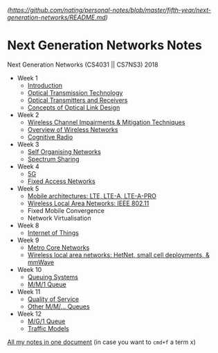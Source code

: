 
*(https://github.com/nating/personal-notes/blob/master/fifth-year/next-generation-networks/README.md)*

# Next Generation Networks Notes

Next Generation Networks (CS4031 || CS7NS3) 2018

* Week 1
  * [Introduction](https://github.com/nating/personal-notes/blob/master/fifth-year/next-generation-networks/introduction.md)
  * [Optical Transmission Technology](https://github.com/nating/personal-notes/blob/master/fifth-year/next-generation-networks/optical-transmission-technology.md)
  * [Optical Transmitters and Receivers](https://github.com/nating/personal-notes/blob/master/fifth-year/next-generation-networks/optical-transmitters-and-receivers.md)
  * [Concepts of Optical Link Design](https://github.com/nating/personal-notes/blob/master/fifth-year/next-generation-networks/concepts-of-optical-link-design.md)
* Week 2
  * [Wireless Channel Impairments & Mitigation Techniques](https://github.com/nating/personal-notes/blob/master/fifth-year/next-generation-networks/wireless-channel-impairments-and-mitigation-techniques.md)
  * [Overview of Wireless Networks](https://github.com/nating/personal-notes/blob/master/fifth-year/next-generation-networks/overview-of-wireless-networks.md)
  * [Cognitive Radio](https://github.com/nating/personal-notes/blob/master/fifth-year/next-generation-networks/cognitive-radio.md)
* Week 3
  * [Self Organising Networks](https://github.com/nating/personal-notes/blob/master/fifth-year/next-generation-networks/self-organising-networks.md)
  * [Spectrum Sharing](https://github.com/nating/personal-notes/blob/master/fifth-year/next-generation-networks/spectrum-sharing.md)
* Week 4
  * [5G](https://github.com/nating/personal-notes/blob/master/fifth-year/next-generation-networks/5g.md)
  * [Fixed Access Networks](https://github.com/nating/personal-notes/blob/master/fifth-year/next-generation-networks/fixed-access-networks.md)
* Week 5
  * [Mobile architectures: LTE, LTE-A, LTE-A-PRO](https://github.com/nating/personal-notes/blob/master/fifth-year/next-generation-networks/mobile-architectures.md)
  * [Wireless Local Area Networks: IEEE 802.11](https://github.com/nating/personal-notes/blob/master/fifth-year/next-generation-networks/wireless-local-area-networks.md)
  * Fixed Mobile Convergence
  * Network Virtualisation
* Week 8
  * [Internet of Things](https://github.com/nating/personal-notes/blob/master/fifth-year/next-generation-networks/internet-of-things.md)
* Week 9
  * [Metro Core Networks](https://github.com/nating/personal-notes/blob/master/fifth-year/next-generation-networks/metro-core-networks.md)
  * [Wireless local area networks: HetNet, small cell deployments, & mmWave](https://github.com/nating/personal-notes/blob/master/fifth-year/next-generation-networks/wlans-etc.md)
* Week 10
  * [Queuing Systems](https://github.com/nating/personal-notes/blob/master/fifth-year/next-generation-networks/queuing-systems.md)
  * [M/M/1 Queue](https://github.com/nating/personal-notes/blob/master/fifth-year/next-generation-networks/mm1-queue.md)
* Week 11
  * [Quality of Service](https://github.com/nating/personal-notes/blob/master/fifth-year/next-generation-networks/quality-of-service.md)
  * [Other M/M/... Queues](https://github.com/nating/personal-notes/blob/master/fifth-year/next-generation-networks/other-mm-queues.md)
* Week 12
  * [M/G/1 Queue](https://github.com/nating/personal-notes/blob/master/fifth-year/next-generation-networks/mg1-queue.md)
  * [Traffic Models](https://github.com/nating/personal-notes/blob/master/fifth-year/next-generation-networks/traffic-models.md)

[All my notes in one document](https://github.com/nating/personal-notes/blob/master/fifth-year/next-generation-networks/all-notes.md) (in case you want to `cmd+f` a term x)
